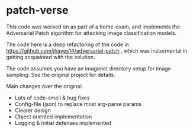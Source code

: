 # patch-verse

This code was worked on as part of a home-exam, and implements the Adversarial Patch algorithm 
for attacking image classification models.

The code here is a deep refactoring of the code in https://github.com/jhayes14/adversarial-patch , which was insturmental in getting acquainted with the solution.

The code assumes you have an imagenet directory setup for image sampling. See the original project for details.

Main changes over the original:

 * Lots of code-smell & bug fixes
 * Config-file (json) to replace most arg-parse params
 * Clearer design
 * Object oriented implementation
 * Logging & Initial defenses implemented
